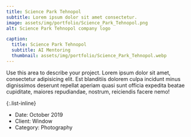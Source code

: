 ```yaml
---
title: Science Park Tehnopol
subtitle: Lorem ipsum dolor sit amet consectetur.
image: assets/img/portfolio/Science_Park_Tehnopol.png
alt: Science Park Tehnopol company logo

caption:
  title: Science Park Tehnopol
  subtitle: AI Mentoring
  thumbnail: assets/img/portfolio/Science_Park_Tehnopol.webp
---
```

Use this area to describe your project. Lorem ipsum dolor sit amet, consectetur adipisicing elit. Est blanditiis dolorem culpa incidunt minus dignissimos deserunt repellat aperiam quasi sunt officia expedita beatae cupiditate, maiores repudiandae, nostrum, reiciendis facere nemo!

{:.list-inline}
- Date: October 2019
- Client: Window
- Category: Photography

